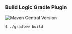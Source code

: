 ### Build Logic Gradle Plugin

![Maven Central Version](https://img.shields.io/maven-central/v/dev.suresh.build/plugins?logo=gradle&logoColor=white&color=00B4E6&labelColor=1A1A1A)

```bash
$ ./gradlew build
```
